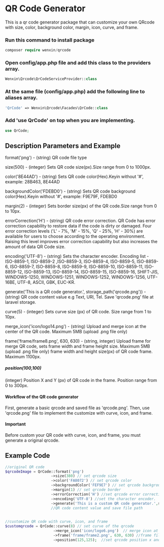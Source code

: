 # QR Code Generator

This is a qr code generator package that can customize your own QRcode with size, color, background color, margin, icon, curve, and frame.

### Run this command to install package
```php
composer require wenxin/qrcode
```

### Open config/app.php file and add this class to the providers array.
```php
Wenxin\Qrcode\QrCodeServiceProvider::class
```

### At the same file (config/app.php) add the following line to aliases array. 
```php
'QrCode' => Wenxin\Qrcode\Facades\QrCode::class
```
### Add 'use QrCode' on top when you are implementing.
```php
use QrCode;
```
## Description Parameters and Example
format('png') - (string) QR code file type

size(500) - (integer) Sets QR code size(px).Size range from 0 to 1000px.

color('8E44AD') - (string) Sets QR code color(Hex).Keyin without '#', example: 28B463, 8E44AD  

backgroundColor('FDEBD0') - (string) Sets QR code background color(Hex).Keyin without '#', example: F9E79F, FDEBD0

margin(2) - (integer) Sets border size(px) of the QR code.Size range from 0 to 10px.

errorCorrection('H') - (string) QR code error correction. QR Code has error correction capability to restore data if the code
is dirty or damaged. Four error correction levels ('L' - 7%, 'M' - 15%, 'Q' - 25%, 'H' - 30%) are available for users to choose according to the operating environment. Raising this level improves error correction capability but also increases the amount
of data QR Code size.

encoding('UTF-8') - (string) Sets the character encoder.
Encoding list - ISO-8859-1, ISO-8859-2 ,ISO-8859-3, ISO-8859-4, ISO-8859-5, ISO-8859-6, ISO-8859-7, ISO-8859-8, ISO-8859-9,
ISO-8859-10, ISO-8859-11, ISO-8859-12, ISO-8859-13, ISO-8859-14, ISO-8859-15, ISO-8859-16, SHIFT-JIS, WINDOWS-1250,
WINDOWS-1251, WINDOWS-1252, WINDOWS-1256, UTF-16BE, UTF-8, ASCII, GBK, EUC-KR.

generate('This is a QR code generator.', storage_path('qrcode.png')) - (string) QR code content value e.g Text, URl, Tel.
Save 'qrcode.png' file at laravel storage.

curve(5) - (integer) Sets curve size (px) of QR code. Size range from 1 to 10px.

merge_icon('icon/logo14.png') - (string) Upload and merge icon at the center of the QR code. Maximum 5MB (upload .png file only)

frame('frame/frame8.png', 630, 630) - (string, integer) Upload frame for merge QR code, sets frame width and frame height
size. Maximum 5MB (upload .png file only) frame width and height size(px) of QR code frame. Maximum 1100px.

##### position(100,100)
(integer) Position X and Y (px) of QR code in the frame. Position range from 0 to 300px.
 
#### Workflow of the QR code generator
First, generate a basic qrcode and saved file as 'qrcode.png'.
Then, use 'qrcode.png' file to implement the customize with curve, icon, and frame.

#### Important
Before custom your QR code with curve, icon, and frame, you must generate a original qrcode.

## Example Code
```php
//original QR code
$qrcodeImage = QrCode::format('png')      
                     ->size(380) // set qrcode size                                                                   
                     ->color('FA8072') // set qrcode color
                     ->backgroundColor('FEF9E7') // set qrcode background color                              
                     ->margin(1) // set qrcode border                       
                     ->errorCorrection('H') //set qrcode error correction  
                     ->encoding('UTF-8') //set the character encoder.                           
                     ->generate('This is a custom QR code generator.',storage_path('app/qrcode.png'));
                     //QR code content value and save file path
                     
                                                                
//customize QR code with curve, icon, and frame       
$customqrcode = QrCode::curve(8) // set curve of the qrcode
                      ->merge_icon('icon/logo6.png')  // merge icon at the center of the qrcode
                      ->frame('frame/frame2.png', 630, 630) //frame file ,frame width and height  
                      ->position(125,125);  //set qrcode position x and y in the frame                                       
        

```




